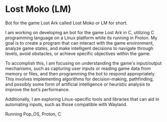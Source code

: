 # Lost Moko (LM)
Bot for the game Lost Ark called Lost Moko or LM for short.

I am working on developing an bot for the game Lost Ark in C, utilizing C programming language on a Linux platform while its running in Proton. My goal is to create a program that can interact with the game environment, analyze game states, and make intelligent decisions to navigate through levels, avoid obstacles, or achieve specific objectives within the game.

To accomplish this, I am focusing on understanding the game's input/output mechanisms, such as capturing user inputs or reading game data from memory or files, and then programming the bot to respond appropriately. This involves implementing algorithms for decision-making, pathfinding, and possibly some form of artificial intelligence or heuristic analysis to improve the bot’s performance.

Additionally, I am exploring Linux-specific tools and libraries that can aid in automating inputs, such as those compatible with Wayland.

Running Pop_OS, Proton, C
